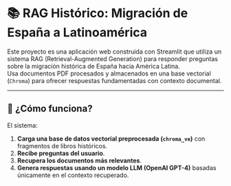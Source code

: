 # 📚 RAG Histórico: Migración de España a Latinoamérica

Este proyecto es una aplicación web construida con Streamlit que utiliza un sistema RAG (Retrieval-Augmented Generation) para responder preguntas sobre la migración histórica de España hacia América Latina.  
Usa documentos PDF procesados y almacenados en una base vectorial (`Chroma`) para ofrecer respuestas fundamentadas con contexto documental.

---

## 🧠 ¿Cómo funciona?

El sistema:
1. **Carga una base de datos vectorial preprocesada (`chroma_ve`)** con fragmentos de libros históricos.
2. **Recibe preguntas del usuario**.
3. **Recupera los documentos más relevantes**.
4. **Genera respuestas usando un modelo LLM (OpenAI GPT-4)** basadas únicamente en el contexto recuperado.
